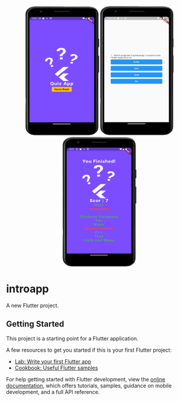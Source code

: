 
<p align="middle">
<img src="https://github.com/beyzakoser/flutter-workshops/blob/main/workshop5/img/homePage.png" width="200" height="350"><img src="https://github.com/beyzakoser/flutter-workshops/blob/main/workshop5/img/questionPage.png" width="200" height="350"><img src="https://github.com/beyzakoser/flutter-workshops/blob/main/workshop5/img/resultPage.png" width="200" height="350">
</p>



# introapp

A new Flutter project.

## Getting Started

This project is a starting point for a Flutter application.

A few resources to get you started if this is your first Flutter project:

- [Lab: Write your first Flutter app](https://docs.flutter.dev/get-started/codelab)
- [Cookbook: Useful Flutter samples](https://docs.flutter.dev/cookbook)

For help getting started with Flutter development, view the
[online documentation](https://docs.flutter.dev/), which offers tutorials,
samples, guidance on mobile development, and a full API reference.

